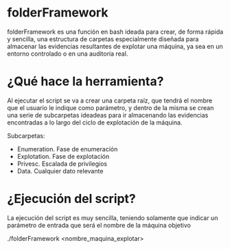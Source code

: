 # folderFramework

folderFramework es una función en bash ideada para crear, de forma rápida y sencilla, una estructura de carpetas especialmente diseñada para almacenar las evidencias resultantes de explotar una máquina, ya sea en un entorno controlado o en una auditoría real.

# ¿Qué hace la herramienta?

Al ejecutar el script se va a crear una carpeta raíz, que tendrá el nombre que el usuario le indique como parámetro, y dentro de la misma se crean una serie de subcarpetas ideadeas para ir almacenando las evidencias encontradas a lo largo del ciclo de explotación de la máquina.

Subcarpetas:
- Enumeration. Fase de enumeración
- Explotation. Fase de explotación
- Privesc. Escalada de privilegios
- Data. Cualquier dato relevante

# ¿Ejecución del script?

La ejecución del script es muy sencilla, teniendo solamente que indicar un parámetro de entrada que será el nombre de la máquina objetivo

./folderFramework <nombre_maquina_explotar>
